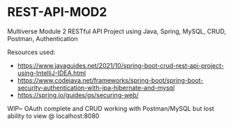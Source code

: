 # REST-API-MOD2
Multiverse Module 2 RESTful API Project using Java, Spring, MySQL, CRUD, Postman, Authentication

Resources used:
- https://www.javaguides.net/2021/10/spring-boot-crud-rest-api-project-using-IntelliJ-IDEA.html
- https://www.codejava.net/frameworks/spring-boot/spring-boot-security-authentication-with-jpa-hibernate-and-mysql
- https://spring.io/guides/gs/securing-web/

WIP~ OAuth complete and CRUD working with Postman/MySQL but lost ability to view @ localhost:8080
